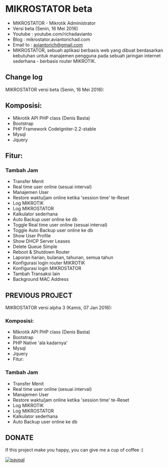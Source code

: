 # MIKROSTATOR beta
- MIKROSTATOR - Mikrotik Administrator
- Versi beta (Senin, 16 Mei 2016)
- Youtube : youtube.com/richadavianto
- Blog : mikrostator.aviantorichad.com
- Email to : aviantorich@gmail.com
- MIKROSTATOR, sebuah aplikasi berbasis web yang dibuat berdasarkan kebutuhan untuk manajemen pengguna pada sebuah jaringan internet sederhana - berbasis router MIKROTIK.

## Change log
MIKROSTATOR versi beta (Senin, 16 Mei 2016):


## Komposisi:
- Mikrotik API PHP class (Denis Basta)
- Bootstrap
- PHP Framework CodeIgniter-2.2-stable
- Mysql
- Jquery

## Fitur:

### Tambah Jam

- Transfer Menit
- Real time user online (sesuai interval)
- Manajemen User
- Restore waktu/jam online ketika 'session time' te-Reset
- Log MIKROTIK
- Log MIKROSTATOR
- Kalkulator sederhana
- Auto Backup user online ke db
- Toggle Real time user online (sesuai interval)
- Toggle Auto Backup user online ke db
- Show User Profile
- Show DHCP Server Leases
- Delete Queue Simple
- Reboot & Shutdown Router
- Laporan harian, bulanan, tahunan, semua tahun
- Konfigurasi login router MIKROTIK
- Konfigurasi login MIKROSTATOR
- Tambah Transaksi lain
- Background MAC Address


## PREVIOUS PROJECT
MIKROSTATOR versi alpha 3 (Kamis, 07 Jan 2016):


### Komposisi:

- Mikrotik API PHP class (Denis Basta)
- Bootstrap
- PHP Native 'ala kadarnya'
- Mysql
- Jquery
- Fitur:

### Tambah Jam

- Transfer Menit
- Real time user online (sesuai interval)
- Manajemen User
- Restore waktu/jam online ketika 'session time' te-Reset
- Log MIKROTIK
- Log MIKROSTATOR
- Kalkulator sederhana
- Auto Backup user online ke db


## DONATE
If this project make you happy, you can give me a cup of coffee :)

[![paypal](https://www.paypalobjects.com/en_US/i/btn/btn_donateCC_LG.gif)](https://www.paypal.com/cgi-bin/webscr?cmd=_s-xclick&hosted_button_id=EK6UWF45PVDR6)